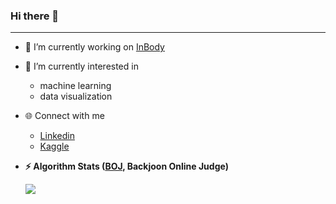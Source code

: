 ### Hi there 👋

---

- 🔭 I’m currently working on [InBody](https://inbody.com/en)
  
- 🌱 I’m currently interested in
    - machine learning
    - data visualization
- 🌐 Connect with me
    - [Linkedin](https://www.linkedin.com/in/seulbeen-kim-94a498116/)
    - [Kaggle](https://www.kaggle.com/seongnam1stminam)

- **⚡ Algorithm Stats ([BOJ](https://www.acmicpc.net/), Backjoon Online Judge)**
    
    <img align='left' src="http://mazassumnida.wtf/api/v2/generate_badge?boj=tmfqksdk">



<!--
<img align='left' src="http://mazassumnida.wtf/api/v2/generate_badge?boj=tmfqksdk">

**KIMSEULBEEN/KIMSEULBEEN** is a ✨ _special_ ✨ repository because its `README.md` (this file) appears on your GitHub profile.

Here are some ideas to get you started:

- 🔭 I’m currently working on ...
- 🌱 I’m currently learning ...
- 👯 I’m looking to collaborate on ...
- 🤔 I’m looking for help with ...
- 💬 Ask me about ...
- 📫 How to reach me: ...
- 😄 Pronouns: ...
- ⚡ Fun fact: ...
-->
